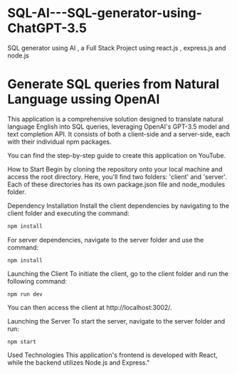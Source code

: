 # SQL-AI---SQL-generator-using-ChatGPT-3.5
SQL generator using AI , a Full Stack Project using react.js , express.js and node.js 

# Generate SQL queries from Natural Language ussing OpenAI 
This application is a comprehensive solution designed to translate natural language English into SQL queries, leveraging OpenAI's GPT-3.5 model and text completion API. It consists of both a client-side and a server-side, each with their individual npm packages.

You can find the step-by-step guide to create this application on YouTube.

How to Start
Begin by cloning the repository onto your local machine and access the root directory. Here, you'll find two folders: 'client' and 'server'. Each of these directories has its own package.json file and node_modules folder.

Dependency Installation
Install the client dependencies by navigating to the client folder and executing the command:
```bash
npm install
```

For server dependencies, navigate to the server folder and use the command:
```
npm install
```

Launching the Client
To initiate the client, go to the client folder and run the following command:
```
npm run dev
```

You can then access the client at http://localhost:3002/.

Launching the Server
To start the server, navigate to the server folder and run:
```
npm start
```

Used Technologies
This application's frontend is developed with React, while the backend utilizes Node.js and Express."


